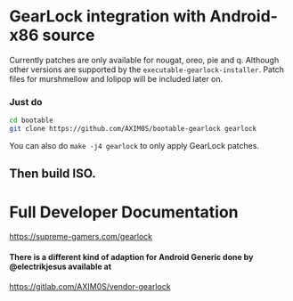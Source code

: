 # GearLock integration with Android-x86 source

Currently patches are only available for nougat, oreo, pie and q.
Although other versions are supported by the `executable-gearlock-installer`.
Patch files for murshmellow and lolipop will be included later on.

### Just do

```bash
cd bootable
git clone https://github.com/AXIM0S/bootable-gearlock gearlock
```

You can also do `make -j4 gearlock` to only apply GearLock patches.

## Then build ISO.

# Full Developer Documentation

https://supreme-gamers.com/gearlock

#### There is a different kind of adaption for Android Generic done by @electrikjesus available at

https://gitlab.com/AXIM0S/vendor-gearlock
